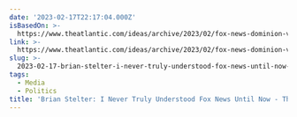 ```yaml
---
date: '2023-02-17T22:17:04.000Z'
isBasedOn: >-
  https://www.theatlantic.com/ideas/archive/2023/02/fox-news-dominion-voting-lawsuit-2020-election-conspiracy/673111/
link: >-
  https://www.theatlantic.com/ideas/archive/2023/02/fox-news-dominion-voting-lawsuit-2020-election-conspiracy/673111/
slug: >-
  2023-02-17-brian-stelter-i-never-truly-understood-fox-news-until-now-the-atlantic
tags:
  - Media
  - Politics
title: 'Brian Stelter: I Never Truly Understood Fox News Until Now - The Atlantic'
---
```


